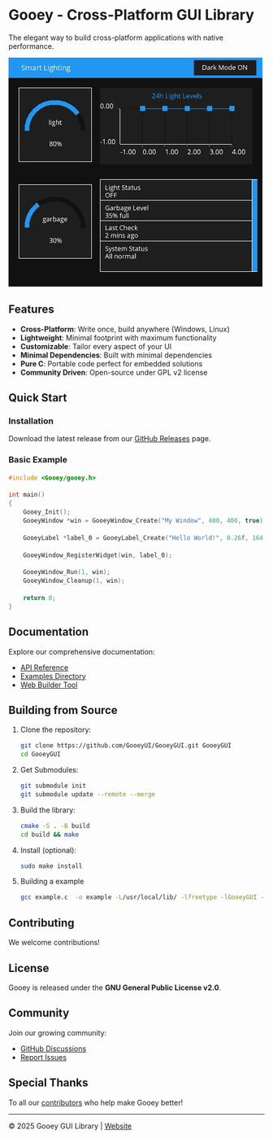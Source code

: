 
# Gooey - Cross-Platform GUI Library

The elegant way to build cross-platform applications with native performance.


<img src="website/example_dark.png" style="max-width:600px;"/>


## Features

- **Cross-Platform**: Write once, build anywhere (Windows, Linux)
- **Lightweight**: Minimal footprint with maximum functionality
- **Customizable**: Tailor every aspect of your UI
- **Minimal Dependencies**: Built with minimal dependencies
- **Pure C**: Portable code perfect for embedded solutions
- **Community Driven**: Open-source under GPL v2 license

## Quick Start

### Installation

Download the latest release from our [GitHub Releases](https://github.com/GooeyUI/GooeyGUI/releases) page.

### Basic Example

```c
#include <Gooey/gooey.h>

int main()
{
    Gooey_Init();
    GooeyWindow *win = GooeyWindow_Create("My Window", 400, 400, true);

    GooeyLabel *label_0 = GooeyLabel_Create("Hello World!", 0.26f, 164, 159);

    GooeyWindow_RegisterWidget(win, label_0);

    GooeyWindow_Run(1, win);
    GooeyWindow_Cleanup(1, win);

    return 0;
}
```

## Documentation

Explore our comprehensive documentation:

- [API Reference](https://gooeyui.github.io/GooeyGUI/website/docs/files.html)
- [Examples Directory](https://github.com/GooeyUI/GooeyGUI/tree/main/examples)
- [Web Builder Tool](https://gooeyui.github.io/GooeyBuilder/)

## Building from Source

1. Clone the repository:
   ```bash
   git clone https://github.com/GooeyUI/GooeyGUI.git GooeyGUI
   cd GooeyGUI
   ```

2. Get Submodules:
	```bash
	git submodule init
	git submodule update --remote --merge
	```	

4. Build the library:
   ```bash
   cmake -S . -B build
   cd build && make
   ```

5. Install (optional):
   ```bash
   sudo make install
   ```
6. Building a example 
   ```bash
   gcc example.c  -o example -L/usr/local/lib/ -lfreetype -lGooeyGUI -lGLPS  -lm -I/usr/local/include/   -fsanitize=address,undefined && ./example
   ```
## Contributing

We welcome contributions!

## License

Gooey is released under the **GNU General Public License v2.0**.

## Community

Join our growing community:

- [GitHub Discussions](https://github.com/GooeyUI/GooeyGUI/discussions)
- [Report Issues](https://github.com/GooeyUI/GooeyGUI/issues)

## Special Thanks

To all our [contributors](https://github.com/GooeyUI/GooeyGUI/graphs/contributors) who help make Gooey better!

---

© 2025 Gooey GUI Library | [Website](https://gooeyui.github.io/GooeyGUI/website/) 
